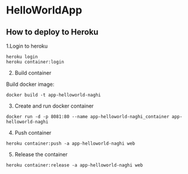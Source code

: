 # HelloWorldApp
## How to deploy to Heroku
1.Login to heroku
```
heroku login
heroku container:login
```
2. Build container

Build docker image:
```
docker build -t app-helloworld-naghi
```

3. Create and run docker container
```
docker run -d -p 8081:80 --name app-helloworld-naghi_container app-helloworld-naghi
```

4. Push container
```
heroku container:push -a app-helloworld-naghi web
```

5. Release the container
```
heroku container:release -a app-helloworld-naghi web
```